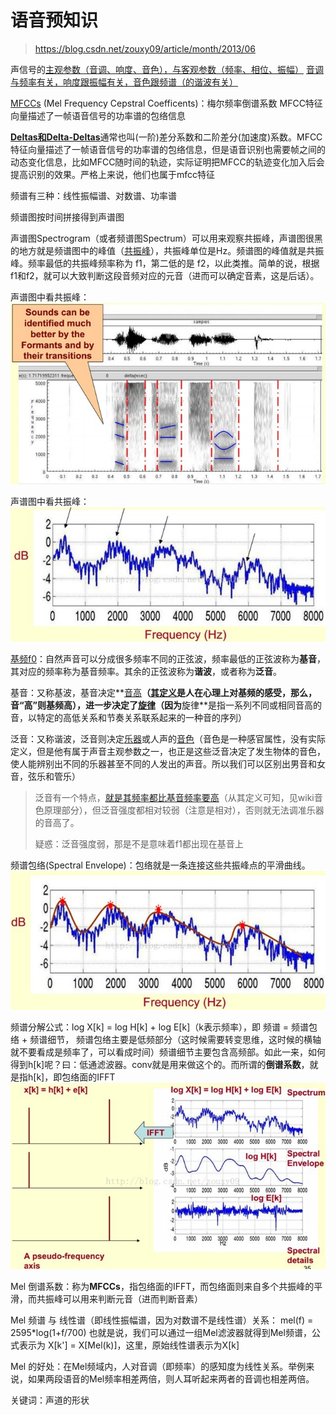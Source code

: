 # 语音预知识

> https://blog.csdn.net/zouxy09/article/month/2013/06

声信号的[主观参数（音调、响度、音色），与客观参数（频率、相位、振幅）](https://zhuanlan.zhihu.com/p/35370527)
[音调与频率有关，响度跟振幅有关，音色跟频谱（的谐波有关）](https://zhidao.baidu.com/question/1766492413819074660.html)

[MFCCs](https://blog.csdn.net/zouxy09/article/details/9156785) (Mel Frequency Cepstral Coefficents)：梅尔频率倒谱系数
MFCC特征向量描述了一帧语音信号的功率谱的包络信息

[**Deltas和Delta-Deltas**](http://fancyerii.github.io/books/mfcc/#deltas%E5%92%8Cdelta-deltas%E7%89%B9%E5%BE%81)通常也叫(一阶)差分系数和二阶差分(加速度)系数。MFCC特征向量描述了一帧语音信号的功率谱的包络信息，但是语音识别也需要帧之间的动态变化信息，比如MFCC随时间的轨迹，实际证明把MFCC的轨迹变化加入后会提高识别的效果。严格上来说，他们也属于mfcc特征

频谱有三种：线性振幅谱、对数谱、功率谱

频谱图按时间拼接得到声谱图

声谱图Spectrogram（或者频谱图Spectrum）可以用来观察共振峰，声谱图很黑的地方就是频谱图中的峰值（[共振峰](https://zh.wikipedia.org/wiki/%E5%85%B1%E6%8C%AF%E5%B3%B0)），共振峰单位是Hz。频谱图的峰值就是共振峰。频率最低的共振峰频率称为 f1，第二低的是 f2，以此类推。简单的说，根据f1和f2，就可以大致判断这段音频对应的元音（进而可以确定音素，这是后话）。

声谱图中看共振峰：
![SpectrogramFormants](SpectrogramFormants.jpeg)

声谱图中看共振峰：
![SpectrumFormants](SpectrumFormants.jpeg)



[基频f0](https://zh.wikipedia.org/wiki/%E5%9F%BA%E6%9C%AC%E9%A0%BB%E7%8E%87)：自然声音可以分成很多频率不同的正弦波，频率最低的正弦波称为**基音**，其对应的频率称为基音频率。其余的正弦波称为**谐波**，或者称为**泛音**。

基音：又称基波，基音决定**[音高](https://baike.baidu.com/item/%E9%9F%B3%E9%AB%98)**（[其定义](https://zh.wikipedia.org/zh/%E9%9F%B3%E9%AB%98)是人在心理上对基频的感受，那么，音“高”则基频高），进一步决定了[旋律](https://zh.wikipedia.org/wiki/%E6%97%8B%E5%BE%8B)（因为**旋律**是指一系列不同或相同音高的音，以特定的高低关系和节奏关系联系起来的一种音的序列）

泛音：又称谐波，泛音则决定[乐器](https://zh.wikipedia.org/wiki/乐器)或人声的[音色](https://zh.wikipedia.org/wiki/音色)（音色是一种感官属性，没有实际定义，但是他有属于声音主观参数之一，也正是这些泛音决定了发生物体的音色，使人能辨别出不同的乐器甚至不同的人发出的声音。所以我们可以区别出男音和女音，弦乐和管乐）
> 泛音有一个特点，[就是其频率都比基音频率要高](https://zh.wikipedia.org/wiki/%E9%9F%B3%E8%89%B2)（从其定义可知，见wiki音色原理部分），但泛音强度都相对较弱（注意是相对），否则就无法调准乐器的音高了。
>
> 疑惑：泛音强度弱，那是不是意味着f1都出现在基音上



频谱包络(Spectral Envelope)：包络就是一条连接这些共振峰点的平滑曲线。
![spectralEnvelope](spectralEnvelope.jpeg)



频谱分解公式：log X[k] = log H[k] + log E[k]（k表示频率），即 频谱 = 频谱包络 + 频谱细节，
频谱包络主要是低频部分（这时候需要转变思维，这时候的横轴就不要看成是频率了，可以看成时间）频谱细节主要包含高频部。如此一来，如何得到h[k]呢？曰：低通滤波器。conv就是用来做这个的。而所谓的**倒谱系数**，就是指h[k]，即包络面的IFFT
![spectrogramEquation](spectrogramEquation.jpeg)



Mel 倒谱系数：称为**MFCCs**，指包络面的IFFT，而包络面则来自多个共振峰的平滑，而共振峰可以用来判断元音（进而判断音素）

Mel 频谱 与 线性谱（即线性振幅谱，因为对数谱不是线性谱）关系：
mel(f) = 2595\*log(1+f/700)
也就是说，我们可以通过一组Mel滤波器就得到Mel频谱，公式表示为
X[k'] = X[Mel(k)]，这里，原始线性谱表示为X[k]

Mel 的好处：在Mel频域内，人对音调（即频率）的感知度为线性关系。举例来说，如果两段语音的Mel频率相差两倍，则人耳听起来两者的音调也相差两倍。

关键词：声道的形状